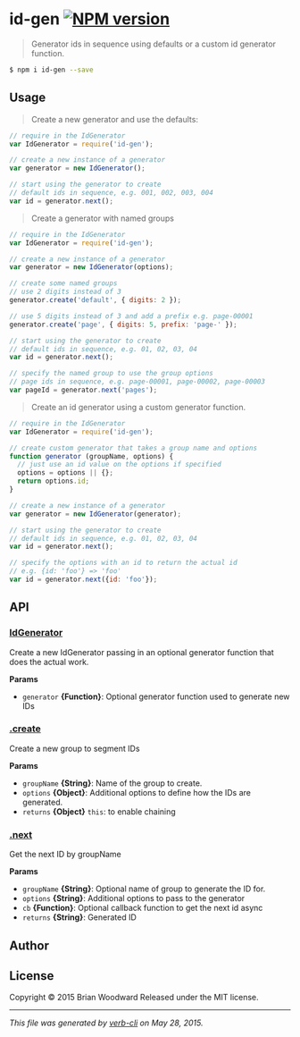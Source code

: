 # id-gen [![NPM version](https://badge.fury.io/js/id-gen.svg)](http://badge.fury.io/js/id-gen)

> Generator ids in sequence using defaults or a custom id generator function.

```sh
$ npm i id-gen --save
```

## Usage

> Create a new generator and use the defaults:

```js
// require in the IdGenerator
var IdGenerator = require('id-gen');

// create a new instance of a generator
var generator = new IdGenerator();

// start using the generator to create
// default ids in sequence, e.g. 001, 002, 003, 004
var id = generator.next();
```

> Create a generator with named groups

```js
// require in the IdGenerator
var IdGenerator = require('id-gen');

// create a new instance of a generator
var generator = new IdGenerator(options);

// create some named groups
// use 2 digits instead of 3
generator.create('default', { digits: 2 });

// use 5 digits instead of 3 and add a prefix e.g. page-00001
generator.create('page', { digits: 5, prefix: 'page-' });

// start using the generator to create
// default ids in sequence, e.g. 01, 02, 03, 04
var id = generator.next();

// specify the named group to use the group options
// page ids in sequence, e.g. page-00001, page-00002, page-00003
var pageId = generator.next('pages');
```

> Create an id generator using a custom generator function.

```js
// require in the IdGenerator
var IdGenerator = require('id-gen');

// create custom generator that takes a group name and options
function generator (groupName, options) {
  // just use an id value on the options if specified
  options = options || {};
  return options.id;
}

// create a new instance of a generator
var generator = new IdGenerator(generator);

// start using the generator to create
// default ids in sequence, e.g. 01, 02, 03, 04
var id = generator.next();

// specify the options with an id to return the actual id
// e.g. {id: 'foo'} => 'foo'
var id = generator.next({id: 'foo'});
```

## API

### [IdGenerator](index.js#L14)

Create a new IdGenerator passing in an optional generator
function that does the actual work.

**Params**

* `generator` **{Function}**: Optional generator function used to generate new IDs    

### [.create](index.js#L40)

Create a new group to segment IDs

**Params**

* `groupName` **{String}**: Name of the group to create.    
* `options` **{Object}**: Additional options to define how the IDs are generated.    
* `returns` **{Object}** `this`: to enable chaining  

### [.next](index.js#L71)

Get the next ID by groupName

**Params**

* `groupName` **{String}**: Optional name of group to generate the ID for.    
* `options` **{String}**: Additional options to pass to the generator    
* `cb` **{Function}**: Optional callback function to get the next id async    
* `returns` **{String}**: Generated ID

## Author

## License

Copyright © 2015 Brian Woodward
Released under the MIT license.

***

_This file was generated by [verb-cli](https://github.com/assemble/verb-cli) on May 28, 2015._

<!-- reflinks generated by verb-reflinks plugin -->

[assemble]: http://assemble.io
[template]: https://github.com/jonschlinkert/template
[verb]: https://github.com/assemble/verb